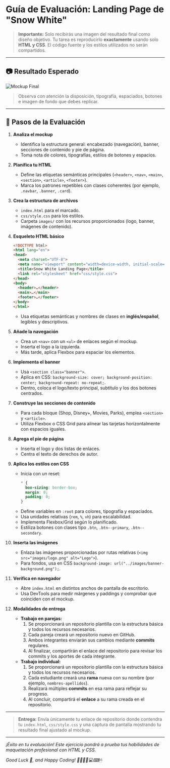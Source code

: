 # Guía de Evaluación: Landing Page de "Snow White"

> **Importante:** Solo recibirás una imagen del resultado final como diseño objetivo. Tu tarea es reproducirlo **exactamente** usando solo **HTML y CSS**. El código fuente y los estilos utilizados no serán compartidos.

---

## 📷 Resultado Esperado

![Mockup Final](images/webpage-disney.png)

> Observa con atención la disposición, tipografía, espaciados, botones e imagen de fondo que debes replicar.

---

## 📝 Pasos de la Evaluación

1. **Analiza el mockup**  
   - Identifica la estructura general: encabezado (navegación), banner, secciones de contenido y pie de página.  
   - Toma nota de colores, tipografías, estilos de botones y espacios.

2. **Planifica tu HTML**  
   - Define las etiquetas semánticas principales (`<header>`, `<nav>`, `<main>`, `<section>`, `<article>`, `<footer>`).  
   - Marca los patrones repetibles con clases coherentes (por ejemplo, `.navbar`, `.banner`, `.card`).

3. **Crea la estructura de archivos**  
   - `index.html` para el marcado.  
   - `css/style.css` para los estilos.  
   - Carpeta `images/` con los recursos proporcionados (logo, banner, imágenes de contenido).

4. **Esqueleto HTML básico**  
   ```html
   <!DOCTYPE html>
   <html lang="en">
   <head>
     <meta charset="UTF-8">
     <meta name="viewport" content="width=device-width, initial-scale=1.0">
     <title>Snow White Landing Page</title>
     <link rel="stylesheet" href="css/style.css">
   </head>
   <body>
     <header>…</header>
     <main>…</main>
     <footer>…</footer>
   </body>
   </html>
   ```
   - Usa etiquetas semánticas y nombres de clases en **inglés/español**, legibles y descriptivos.

5. **Añade la navegación**  
   - Crea un `<nav>` con un `<ul>` de enlaces según el mockup.  
   - Inserta el logo a la izquierda.  
   - Más tarde, aplica Flexbox para espaciar los elementos.

6. **Implementa el banner**  
   - Usa `<section class="banner">`.  
   - Aplica en CSS: `background-size: cover; background-position: center; background-repeat: no-repeat;`.  
   - Dentro, coloca el logo/texto principal, subtítulo y los dos botones centrados.

7. **Construye las secciones de contenido**  
   - Para cada bloque (Shop, Disney+, Movies, Parks), emplea `<section>` y `<article>`.  
   - Utiliza Flexbox o CSS Grid para alinear las tarjetas horizontalmente con espacios iguales.

8. **Agrega el pie de página**  
   - Inserta el logo y dos listas de enlaces.  
   - Centra el texto de derechos de autor.

9. **Aplica los estilos con CSS**  
   - Inicia con un reset:  
     ```css
     * {
       box-sizing: border-box;
       margin: 0;
       padding: 0;
     }
     ```
   - Define variables en `:root` para colores, tipografía y espaciados.  
   - Usa unidades relativas (`rem`, `%`, `vh`) para escalabilidad.  
   - Implementa Flexbox/Grid según lo planificado.
   - Estiliza botones con clases tipo `.btn`, `.btn--primary`, `.btn--secondary`.

10. **Inserta las imágenes**  
    - Enlaza las imágenes proporcionadas por rutas relativas (`<img src="images/logo.png" alt="Logo">`).  
    - Para fondos, usa en CSS `background-image: url("../images/banner-background.png");`.

11. **Verifica en navegador**  
    - Abre `index.html` en distintos anchos de pantalla de escritorio.  
    - Usa DevTools para medir márgenes y paddings y comprobar que coinciden con el mockup.

12. **Modalidades de entrega**  
    - **Trabajo en parejas:**  
      1. Se proporcionará un repositorio plantilla con la estructura básica y todos los recursos necesarios.  
      2. Cada pareja creará un repositorio nuevo en GitHub.  
      3. Ambos integrantes enviarán sus cambios mediante **commits** regulares.  
      4. Al finalizar, compartirán el enlace del repositorio para revisar los commits y los aportes de cada integrante.  
    - **Trabajo individual:**  
      1. Se proporcionará un repositorio plantilla con la estructura básica y todos los recursos necesarios.  
      2. Cada estudiante creará una **rama** nueva con su nombre (por ejemplo, `nombres-apellidos`).  
      3. Realizará múltiples **commits** en esa rama para reflejar su progreso.  
      4. Al concluir, compartirá el **enlace** a su rama creada en el repositorio.
  
---

> **Entrega:** Envía únicamente tu enlace de repositorio donde contendra tu `index.html`, `css/style.css` y una captura de pantalla mostrando tu resultado final ajustado al mockup.

---

*¡Éxito en tu evaluación! Este ejercicio pondrá a prueba tus habilidades de maquetación profesional con HTML y CSS.*

*Good Luck 💪, and Happy Coding! 👨‍💻👩‍💻💻⌨🖱*


